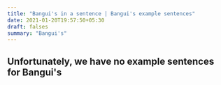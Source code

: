 ```yaml
---
title: "Bangui's in a sentence | Bangui's example sentences"
date: 2021-01-20T19:57:50+05:30
draft: falses
summary: "Bangui's"
---
```

## Unfortunately, we have no example sentences for Bangui's                 
